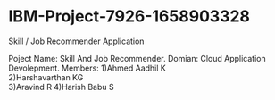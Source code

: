 # IBM-Project-7926-1658903328
Skill / Job Recommender Application


Poject Name: Skill And Job Recommender.
Domian: Cloud Application Devolepment.
Members:
1)Ahmed Aadhil K  
2)Harshavarthan KG  
3)Aravind R
4)Harish Babu S
